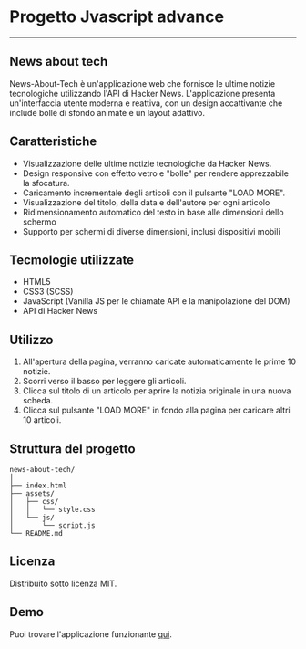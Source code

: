 # Progetto Jvascript advance
---
## News about tech

News-About-Tech è un'applicazione web che fornisce le ultime notizie tecnologiche utilizzando l'API di Hacker News. L'applicazione presenta un'interfaccia utente moderna e reattiva, con un design accattivante che include bolle di sfondo animate e un layout adattivo.

## Caratteristiche

- Visualizzazione delle ultime notizie tecnologiche da Hacker News.
- Design responsive con effetto vetro e "bolle" per rendere apprezzabile la sfocatura.
- Caricamento incrementale degli articoli con il pulsante "LOAD MORE".
- Visualizzazione del titolo, della data e dell'autore per ogni articolo
- Ridimensionamento automatico del testo in base alle dimensioni dello schermo
- Supporto per schermi di diverse dimensioni, inclusi dispositivi mobili

## Tecmologie utilizzate 

- HTML5
- CSS3 (SCSS)
- JavaScript (Vanilla JS per le chiamate API e la manipolazione del DOM)
- API di Hacker News

## Utilizzo 

1. All'apertura della pagina, verranno caricate automaticamente le prime 10 notizie.
2. Scorri verso il basso per leggere gli articoli.
3. Clicca sul titolo di un articolo per aprire la notizia originale in una nuova scheda.
4. Clicca sul pulsante "LOAD MORE" in fondo alla pagina per caricare altri 10 articoli.

## Struttura del progetto 

```
news-about-tech/
│
├── index.html
├── assets/
│   ├── css/
│   │   └── style.css
│   └── js/
│       └── script.js
└── README.md
```

## Licenza

Distribuito sotto licenza MIT.

## Demo 

Puoi trovare l'applicazione funzionante [qui](https://news-about-tech.netlify.app).